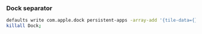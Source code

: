 ### Dock separator
```bash
defaults write com.apple.dock persistent-apps -array-add '{tile-data={}; tile-type="spacer-tile";}';
killall Dock;
```
